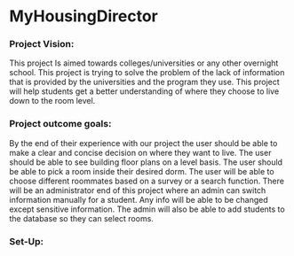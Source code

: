 # MyHousingDirector


### Project Vision:
This project Is aimed towards colleges/universities or any other overnight school. 
This project is trying to solve the problem of the lack of information that is provided by the universities and the program they use. 
This project will help students get a better understanding of where they choose to live down to the room level.

### Project outcome goals: 
By the end of their experience with our project the user should be able to make a clear and concise decision on where they want to live.
The user should be able to see building floor plans on a level basis. The user should be able to pick a room inside their desired dorm. 
The user will be able to choose different roommates based on a survey or a search function. 
There will be an administrator end of this project where an admin can switch information manually for a student. 
Any info will be able to be changed except sensitive information. The admin will also be able to add students to the database so they can select rooms.


### Set-Up:



